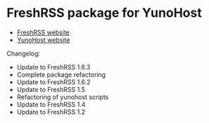# FreshRSS package for YunoHost

* [FreshRSS website](http://freshrss.org)
* [YunoHost website](https://yunohost.org)

Changelog:
* Update to FreshRSS 1.6.3
* Complete package refactoring
* Update to FreshRSS 1.6.2
* Update to FreshRSS 1.5
* Refactoring of yunohost scripts
* Update to FreshRSS 1.4
* Update to FreshRSS 1.2
